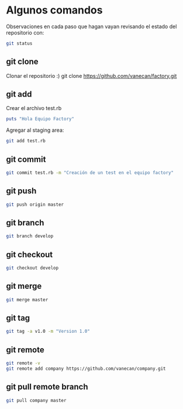 # Algunos comandos

Observaciones en cada paso que hagan vayan revisando el estado del repositorio con:
```sh
git status
```
## git clone
Clonar el repositorio :)
git clone https://github.com/vanecan/factory.git

## git add
Crear el archivo test.rb
```ruby
puts "Hola Equipo Factory"
```
Agregar al staging area: 
```sh
git add test.rb
```

## git commit 
```sh
git commit test.rb -m "Creación de un test en el equipo factory"
```

## git push
```sh
git push origin master
```

## git branch
```sh
git branch develop
```

## git checkout 
```sh
git checkout develop
```

## git merge
```sh
git merge master
```

## git tag
```sh
git tag -a v1.0 -m "Version 1.0"
```

## git remote 
```sh
git remote -v
git remote add company https://github.com/vanecan/company.git
```

## git pull remote branch
```sh
git pull company master
```

